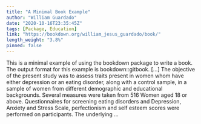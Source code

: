 ```yaml
---
title: "A Minimal Book Example"
author: "William Guardado"
date: "2020-10-16T23:35:45Z"
tags: [Package, Education]
link: "https://bookdown.org/william_jesus_guardado/book/"
length_weight: "3.8%"
pinned: false
---
```


This is a minimal example of using the bookdown package to write a book. The output format for this example is bookdown::gitbook. [...] The objective of the present study was to assess traits present in women whom have either depression or an eating disorder, along with a control sample, in a sample of women from different demographic and educational backgrounds. Several measures were taken from 516 Women aged 18 or above. Questionnaires for screening eating disorders and Depression, Anxiety and Stress Scale, perfectionism and self esteem scores were performed on participants. The underlying ...
